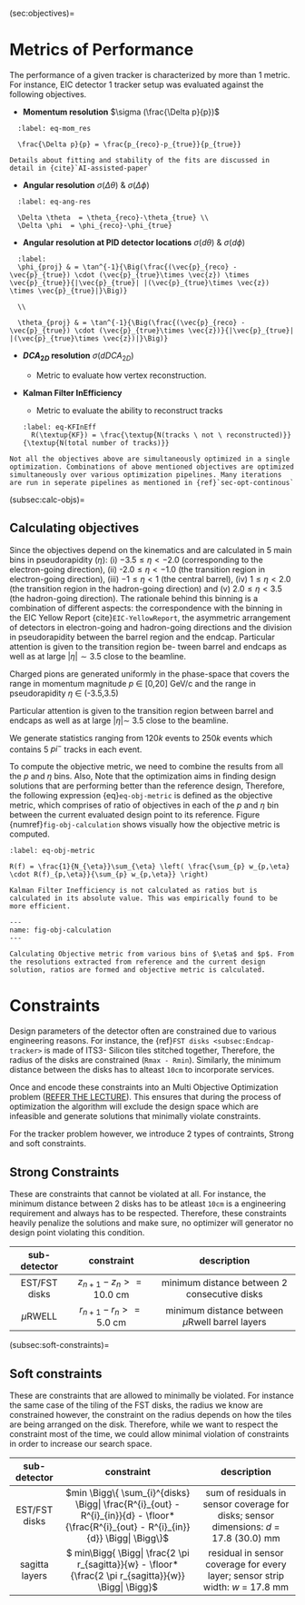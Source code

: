 (sec:objectives)=
# Metrics of Performance

The performance of a given tracker is characterized by more than 1 metric. For instance, EIC detector 1 tracker setup was evaluated against the following objectives.

+ **Momentum resolution** $\sigma (\frac{\Delta p}{p})$

```{math}
  :label: eq-mom_res

  \frac{\Delta p}{p} = \frac{p_{reco}-p_{true}}{p_{true}}
```

```{tip}
Details about fitting and stability of the fits are discussed in detail in {cite}`AI-assisted-paper`
```

+ **Angular resolution** $\sigma (\Delta \theta)$ & $\sigma (\Delta \phi)$

```{math}
  :label: eq-ang-res

  \Delta \theta  = \theta_{reco}-\theta_{true} \\
  \Delta \phi  = \phi_{reco}-\phi_{true}
```

+ **Angular resolution at PID detector locations** $\sigma (d\theta)$ & $\sigma (d\phi)$

```{math}
  :label:
  \phi_{proj} & = \tan^{-1}{\Big(\frac{(\vec{p}_{reco} - \vec{p}_{true}) \cdot (\vec{p}_{true}\times \vec{z}) \times \vec{p}_{true}}{|\vec{p}_{true}| |(\vec{p}_{true}\times \vec{z}) \times \vec{p}_{true}|}\Big)}

  \\

  \theta_{proj} & = \tan^{-1}{\Big(\frac{(\vec{p}_{reco} - \vec{p}_{true}) \cdot (\vec{p}_{true}\times \vec{z})}{|\vec{p}_{true}| |(\vec{p}_{true}\times \vec{z})|}\Big)}
```

+ **$DCA_{2D}$ resolution** $\sigma (d DCA_{2D})$
  - Metric to evaluate how vertex reconstruction.

+ **Kalman Filter InEfficiency**

  - Metric to evaluate the ability to reconstruct tracks

  ```{math}
  :label: eq-KFInEff
    R(\textup{KF}) = \frac{\textup{N(tracks \ not \ reconstructed)}}{\textup{N(total number of tracks)}}
  ```



```{note}
Not all the objectives above are simultaneously optimized in a single optimization. Combinations of above mentioned objectives are optimized simultaneously over various optimization pipelines. Many iterations are run in seperate pipelines as mentioned in {ref}`sec-opt-continous`
```

(subsec:calc-objs)=
## Calculating objectives

Since the objectives depend on the kinematics and are calculated in 5 main bins in pseudorapidity ($\eta$): (i) $-3.5 \leq \eta < -2.0$ (corresponding to the electron-going direction), (ii) -$2.0 \leq \eta < -1.0$ (the transition region in electron-going direction), (iii) $-1 \leq \eta < 1$ (the central barrel), (iv) $1 \leq \eta < 2.0$ (the transition region in the hadron-going direction) and (v) $2.0 \leq \eta < 3.5$ (the hadron-going direction). The rationale behind this binning is a combination of different aspects: the correspondence with the binning in the EIC Yellow Report {cite}`EIC-YellowReport`, the asymmetric arrangement of detectors in electron-going and hadron-going directions and the division in pseudorapidity between the barrel region and the endcap. Particular attention is given to the transition region be- tween barrel and endcaps as well as at large $|\eta| ∼ 3.5$ close to the beamline.

Charged pions are generated uniformly in the phase-space that covers the range in momentum magnitude $p$ $\in$ [0,20] GeV/c and the range in pseudorapidity $\eta$ $\in$ (-3.5,3.5)

Particular attention is given to the transition region between barrel and endcaps as well as at large $|\eta| \sim$ 3.5 close to the beamline.

We generate statistics ranging from $120k$ events to $250k$ events which contains 5 $pi^{-}$ tracks in each event.

To compute the objective metric, we need to combine the results from all the $p$ and $\eta$ bins. Also, Note that the optimization aims in finding design solutions that are performing better than the reference design, Therefore, the following expression {eq}`eq-obj-metric` is defined as the objective metric, which comprises of ratio of objectives in each of the $p$ and $\eta$ bin between the current evaluated design point to its reference. Figure {numref}`fig-obj-calculation` shows visually how the objective metric is computed.

```{math}
:label: eq-obj-metric

R(f) = \frac{1}{N_{\eta}}\sum_{\eta} \left( \frac{\sum_{p} w_{p,\eta} \cdot R(f)_{p,\eta}}{\sum_{p} w_{p,\eta}} \right)
```

```{note}
Kalman Filter Inefficiency is not calculated as ratios but is calculated in its absolute value. This was empirically found to be more efficient.
```

```{figure} ./images/objective-calculation.png
---
name: fig-obj-calculation
---

Calculating Objective metric from various bins of $\eta$ and $p$. From the resolutions extracted from reference and the current design solution, ratios are formed and objective metric is calculated.
```

# Constraints

Design parameters of the detector often are constrained due to various engineering reasons. For instance, the  {ref}`FST disks <subsec:Endcap-tracker>` is made of ITS3- Silicon tiles stitched together, Therefore, the radius of the disks are constrained (`Rmax - Rmin`). Similarly, the minimum distance between the disks has to alteast `10cm` to incorporate services.

Once and encode these constraints into an Multi Objective Optimization problem ([REFER THE LECTURE](https://docs.google.com/presentation/d/1gCQ0jeSJVSCiGt511XHdH-vJXh9hHKvzWEW2W4Rx19M/present?usp=sharing)). This ensures that during the process of optimization the algorithm will exclude the design space which are infeasible and generate solutions that minimally violate constraints.

For the tracker problem however, we introduce 2 types of contraints, Strong and soft constraints.


## Strong Constraints

These are constraints that cannot be violated at all. For instance, the minimum distance between 2 disks has to be atleast `10cm` is a engineering requirement and always has to be respected. Therefore, these constraints heavily penalize the solutions and make sure, no optimizer will generator no design point violating this condition.

| **sub-detector** 	|        **constraint**        	|                  **description**                  	|
|:----------------:	|:----------------------------:	|:-------------------------------------------------:	|
|   EST/FST disks  	| $z_{n+1} - z_{n} >= 10.0$ cm 	|    minimum distance between 2 consecutive disks   	|
|    $\mu$RWELL    	|  $r_{n+1} - r_{n} >= 5.0$ cm 	| minimum distance between $\mu$Rwell barrel layers 	|

(subsec:soft-constraints)=
## Soft constraints

These are constraints that are allowed to minimally be violated. For instance the same case of the tiling of the FST disks, the radius we know are constrained however, the constraint on the radius depends on how the tiles are being arranged on the disk. Therefore, while we want to respect the constraint most of the time, we could allow minimal violation of constraints in order to increase our search space.

| **sub-detector** 	|                                                              **constraint**                                                             	|                                     **description**                                    	|
|:----------------:	|:---------------------------------------------------------------------------------------------------------------------------------------:	|:--------------------------------------------------------------------------------------:	|
|   EST/FST disks  	| $min \Bigg\{ \sum_{i}^{disks} \Bigg\| \frac{R^{i}_{out} - R^{i}_{in}}{d} - \floor*{\frac{R^{i}_{out} - R^{i}_{in}}{d}} \Bigg\| \Bigg\}$ 	| sum of residuals in sensor coverage for disks; sensor dimensions: $d$ = 17.8 (30.0) mm 	|
|  sagitta layers  	|                 $ min\Bigg\{ \Bigg\| \frac{2 \pi r_{sagitta}}{w} - \floor*{\frac{2 \pi r_{sagitta}}{w}} \Bigg\| \Bigg\}$                	|     residual in sensor coverage for every layer; sensor strip width: $w$ = 17.8 mm     	|



```{bibliography}
```
